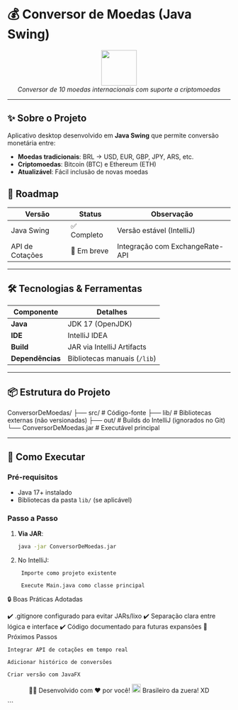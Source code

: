 # 💰 Conversor de Moedas (Java Swing)

<p align="center">
  <img src="https://img.icons8.com/color/96/000000/money-bag.png" width="80">
  <br>
  <em>Conversor de 10 moedas internacionais com suporte a criptomoedas</em>
</p>

---

## ✨ Sobre o Projeto
Aplicativo desktop desenvolvido em **Java Swing** que permite conversão monetária entre:
- **Moedas tradicionais**: BRL → USD, EUR, GBP, JPY, ARS, etc.
- **Criptomoedas**: Bitcoin (BTC) e Ethereum (ETH)
- **Atualizável**: Fácil inclusão de novas moedas

## 🚀 Roadmap

| Versão          | Status       | Observação                       |
|-----------------|-------------|-----------------------------------|
| Java Swing      | ✅ Completo  | Versão estável (IntelliJ)        |
| API de Cotações | 🔄 Em breve  | Integração com ExchangeRate-API  |

---

## 🛠️ Tecnologias & Ferramentas

| Componente      | Detalhes                          |
|----------------|-----------------------------------|
| **Java**       | JDK 17 (OpenJDK)                  |
| **IDE**        | IntelliJ IDEA                     |
| **Build**      | JAR via IntelliJ Artifacts        |
| **Dependências**| Bibliotecas manuais (`/lib`)      |

---

## 📦 Estrutura do Projeto
ConversorDeMoedas/
├── src/ # Código-fonte
├── lib/ # Bibliotecas externas (não versionadas)
├── out/ # Builds do IntelliJ (ignorados no Git)
└── ConversorDeMoedas.jar # Executável principal

---

## 🚀 Como Executar

### Pré-requisitos
- Java 17+ instalado
- Bibliotecas da pasta `lib/` (se aplicável)

### Passo a Passo
1. **Via JAR**:
   ```bash
   java -jar ConversorDeMoedas.jar
   
2. No IntelliJ:

        Importe como projeto existente

        Execute Main.java como classe principal

🔒 Boas Práticas Adotadas

✔️ .gitignore configurado para evitar JARs/lixo
✔️ Separação clara entre lógica e interface
✔️ Código documentado para futuras expansões
🌟 Próximos Passos

    Integrar API de cotações em tempo real

    Adicionar histórico de conversões

    Criar versão com JavaFX

<p align="center"> 👨‍💻 Desenvolvido com ❤️ por você! <img src="https://img.icons8.com/color/48/000000/brazil.png" width="20"> Brasileiro da zuera! XD </p> ```

